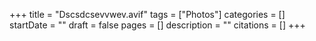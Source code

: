 +++
title = "Dscsdcsevvwev.avif"
tags = ["Photos"]
categories = []
startDate = ""
draft = false
pages = []
description = ""
citations = []
+++
